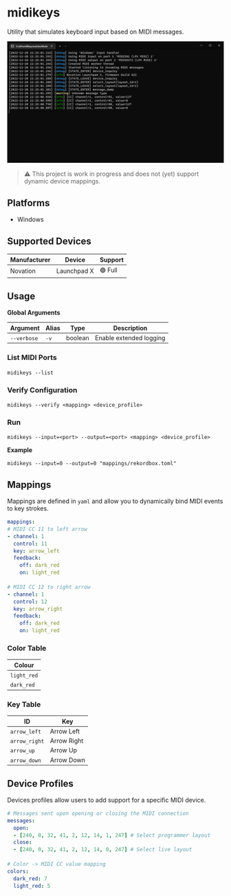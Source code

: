 # midikeys

Utility that simulates keyboard input based on MIDI messages.

![Screenshot](docs/images/screenshot.jpg)

> ⚠️ This project is work in progress and does not (yet) support dynamic device mappings.

## Platforms

- Windows

## Supported Devices

| Manufacturer | Device      | Support |
|--------------|-------------|---------|
| Novation     | Launchpad X | 🟢 Full |

## Usage

**Global Arguments**

| Argument    | Alias | Type    | Description             |
|-------------|-------|---------|-------------------------|
| `--verbose` | `-v`  | boolean | Enable extended logging |

### List MIDI Ports

```shell
midikeys --list
```

### Verify Configuration

```shell
midikeys --verify <mapping> <device_profile>
```

### Run

```shell
midikeys --input=<port> --output=<port> <mapping> <device_profile>
```

**Example**

```shell
midikeys --input=0 --output=0 "mappings/rekordbox.toml"
```

## Mappings

Mappings are defined in `yaml` and allow you to dynamically bind MIDI events to key strokes.

```yaml
mappings:
# MIDI CC 11 to left arrow
- channel: 1
  control: 11
  key: arrow_left
  feedback:
    off: dark_red
    on: light_red

# MIDI CC 12 to right arrow
- channel: 1
  control: 12
  key: arrow_right
  feedback:
    off: dark_red
    on: light_red
```

### Color Table

| Colour      |
|-------------|
| `light_red` |
| `dark_red`  |

### Key Table

| ID            | Key         |
|---------------|-------------|
| `arrow_left`  | Arrow Left  |
| `arrow_right` | Arrow Right |
| `arrow_up`    | Arrow Up    |
| `arrow_down`  | Arrow Down  |

## Device Profiles

Devices profiles allow users to add support for a specific MIDI device.

```yaml
# Messages sent upon opening or closing the MIDI connection
messages:
  open:
  - [240, 0, 32, 41, 2, 12, 14, 1, 247] # Select programmer layout
  close:
  - [240, 0, 32, 41, 2, 12, 14, 0, 247] # Select live layout

# Color -> MIDI CC value mapping
colors:
  dark_red: 7
  light_red: 5
```
